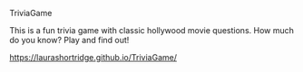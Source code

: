 TriviaGame

This is a fun trivia game with classic hollywood movie questions. How much do you know? Play and find out!

https://laurashortridge.github.io/TriviaGame/
